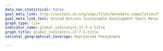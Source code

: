 ```yaml
---
data_non_statistical: false
goal_meta_link: http://unstats.un.org/sdgs/files/metadata-compilation/Metadata-Goal-17-07-01.pdf
goal_meta_link_text: United Nations Sustainable Development Goals Metadata (pdf 468kB)
graph_type: line
indicator_name: global_indicators.17-7-1-title
graph_title: global_indicators.17-7-1-title
national_geographical_coverage: Кыргызская Республика

---
```

